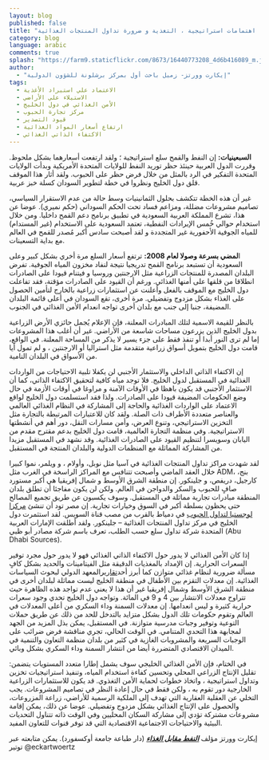 ```yaml
---
layout: blog
published: false
title: "الأمن الغذائي الخليجي: اهتمامات استراتيجية ، التغذية و ضرورة تداول المنتجات الغذائية "
category: blog
language: arabic
comments: true
splash: "https://farm9.staticflickr.com/8673/16440773208_4d6b416089_m.jpg"
author: 
  - "إيكارت وورتز- زميل باحث أول بمركز برشلونة للشؤون الدولية"
tags: 
  - الاعتماد علي استيراد الأغذية
  - الاستيلاء علي الأراضي
  - الأمن الغذائي في دول الخليج
  - مركز تجارة الحبوب
  - قيود التصدير
  - ارتفاع أسعار المواد الغذائية
  - الاكتفاء الذاتي الغذائي
---
```


**السبعينيات:** إن النفط والقمح سلع استراتيجية ؛ ولقد ارتفعت أسعارهما بشكل ملحوظ. وقررت الدول العربية حينئذ حظر توريد النفط للولايات المتحدة الأمريكية  وبدأت الولايات المتحدة التفكير في الرد بالمثل من خلال فرض حظر على الحبوب.  ولقد أثار هذا الموقف قلق دول الخليج ونظروا في خطة لتطوير السودان كسلة خبز عربية.
<!-- more -->

غير أن هذه الخطة تتكشف بحلول الثمانينيات وسط حالة من عدم الاستقرار السياسي، تصاميم مشروعات مضللة، ومزاعم فساد تحت الحكم السوداني (حكم نميري). عوضا عن هذا، تشرع المملكة العربية السعودية في تطبيق برنامج دعم القمح داخليا. ومن خلال استخدام حوالي خُمس الإيرادات النفطية، تعتمد السعودية على الاستخدام (غير المستدام) للمياه الجوفية الأحفورية غير المتجددة و لقد أصبحت سادس أكبر مُصدر للقمح في العالم مع بداية التسعينات. 

ا**لمضي بسرعة وصولا لعام 2008:** ترتفع أسعار السلع مرة أخري بشكل كبير وعلى السعودية أن تستبعد برنامج القمح تدريجيا نتيجة لنفاد مخزون المياه الجوفية.  تفرض البلدان المصدرة للمنتجات الزراعية مثل الارجنتين وروسيا و فيتنام قيودا على الصادرات انطلاقا من قلقها على أمنها الغذائي. ورغم أن القيود على الصادرات مؤقتة، فقد تفاعلت دول الخليج مع الموقف بالفعل وأعلنت عن استثمارات زراعية بالخارج لتأمين الحصول على الغذاء بشكل مزدوج وتفضيلي. مرة أخرى، تقع السودان في أعلى قائمة البلدان المضيفة، جنبا إلى جنب مع بلدان أخرى تواجه انعدام الأمن الغذائي في الجنوب. 

بالنظر للقيمة الاسمية لتلك المبادرات المعلنة، فإن الإعلام يُجمل حائزي الأرض الزراعية بدول الخليج الذين يزرعون مساحات شاسعة من الأراضي. غير أن أغلب هذا المشروعات إما لم ترى النور أبدا أو تنفذ فقط على جزء يسير لا يذكر من المساحة المعلنة.  في الواقع، قامت دول الخليج بتمويل أسواق زراعية متقدمة مثل استراليا أو الارجنتين ، و لم تمول أيا من الأسواق في البلدان النامية.  

إن الاكتفاء الذاتي الداخلي والاستثمار الأجنبي لن يكفلا تلبية الاحتياجات من الواردات الغذائية في المستقبل لدول الخليج.  فلا توجد مياه كافية لتحقيق الاكتفاء الذاتي، كما أن الاستثمار الأجنبي قد يكون باهظا في الأوقات الآمنة و مراوغا في أوقات الأزمة في حال وضع الحكومات المضيفة قيودا على الصادرات. ولذا فقد استسلمت دول الخليج لواقع الاعتماد على الواردات الغذائية والحاجة إلى المشاركة في النظام الغذائي العالمي والعناصر متعددة الأطراف ذات الصلة. ولقد كان للاعتبارات المرتبطة بالتجارة مثل التخزين الاستراتيجي، وتنوع العرض، وأمن مسارات النقل، دور أهم في أنشطتها الاستراتيجية.  وفي منظمة التجارة العالمية، قامت دول الخليج بدعم مقترح مقدم من اليابان وسويسرا لتنظيم القيود على الصادرات الغذائية.  وقد نشهد في المستقبل مزيدا من المشاركة المماثلة مع المنظمات الدولية والبلدان المنتجة في المستقبل.  

لقد شهدت مراكز تداول المنتجات الغذائية في آسيا مثل نوبل، وأولام ، و ويلمر، نموا كبيرا خلال العقد الماضي وأصبحت تتنافس مع المراكز الراسخة في الغرب مثل ADM، بنج، كارجيل، دريفص، و جلينكور. إن منطقة الشرق الأوسط و شمال إفريقيا هي أكبر مستورد صافٍ للحبوب والسكر والدواجن في العالم.  ولكن لن يكون مفاجئا أن تطلق بلدان المنطقة مبادرات تجارية مماثلة في المستقبل.  وسوف يكسبون عن طريق تجميع  المصالح حتى يحظون بسلطة أكبر في السوق وخيارات تجارية. إن مصر تود أن تنشئ [مركزا لوجستيا لتداول الحبوب](http://www.egyptembassy.net/news/new-logistic-center-for-cereals-and-grains-trade-located-in-damietta/) في دمياط بالقرب من مصب قناة السويس.  لقد استثمرت دول الخليج في مركز تداول المنتجات الغذائية – جلينكور.  ولقد أطلقت الإمارات العربية المتحدة شركة تداول سلع حسب الطلب، تعرف باسم شركة مصادر    أبو ظبي (Abu Dhabi Sources).

إذا كان الأمن الغذائي لا يدور حول الاكتفاء الذاتي الغذائي فهو لا يدور حول مجرد توفير السعرات الحرارية.  إن الإمداد بالمغذيات الدقيقة مثل الفيتامينات  والحديد بشكل كافٍ مسألة ضرورية لنظام غذائي متوازن كما أبرز أحد[تقارير](http://www.ifpri.org/sites/default/files/publications/pr25.pdf)المعهد الدولي لبحوث السياسات الغذائية. إن معدلات التقزم بين الأطفال في منطقة الخليج ليست مماثلة لبلدان أخرى في منطقة الشرق الأوسط وشمال إفريقيا غير أن هذا لا يعني عدم تواجد هذه الظاهرة حيث تتراوح معدلات الانتشار بين 4 و 9 في المائة.  وتواجه دول الخليج تحدي وجود سعرات حرارية كثيرة و ليس انعدامها. إن  معدلات السمنة وداء السكري من أعلى المعدلات في العالم وتقوم حكومات تلك الدول بشكل متزايد 
بالتدخل للحد من ذلك عن طريق حملات التوعية وتوفير وجبات مدرسية متوازنة.  في المستقبل، يمكن بذل المزيد من الجهد لمجابهة هذا التحدي المتنامي.  في الوقت الحالي، تجري مناقشة فرض ضرائب على الوجبات السريعة والمشروبات الغازية في كثير من بلدان منظمة التعاون والتنمية في الميدان الاقتصادي المتضررة أيضا من انتشار السمنة وداء السكري بشكل وبائي.

في الختام، فإن الأمن الغذائي الخليجي سوف يشمل إطارا متعدد المستويات يتضمن: تقليل الإنتاج الزراعي المحلي وتحسين كفاءة استخدام المياه، وتنفيذ استراتيجيات تخزين وتداول استراتيجية ، واتخاذ  خطوات لحماية الأمن التغذوي. قد يكون للاستثمارات الزراعية الخارجية دور تقوم به ، ولكن فقط في حال إعادة النظر في تصاميم المشروعات.  يجب التخلي عن العقلية  العقارية  التي تهدف إلى الملكية الرسمية للأراضي، زراعة المزروعات، والحصول على الإنتاج الغذائي بشكل مزدوج وتفضيلي. عوضا عن ذلك، يمكن إقامة مشروعات مشتركة  تؤدي إلى مشاركة السكان المحليين وفي الوقت ذاته تتناول التحديات البيئية والاحتياجات الاجتماعية الاقتصادية التي قد توفر قنوات للتعاون المفيد.


إيكارت وورتز  مؤلف [**_النفط مقابل الغذاء_**](http://ukcatalogue.oup.com/product/9780199659487.do) (دار طباعة جامعة أوكسفورد). يمكن متابعته عبر توتير @eckartwoertz